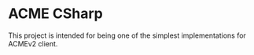 # ACME CSharp

This project is intended for being one of the simplest implementations for ACMEv2 client.
